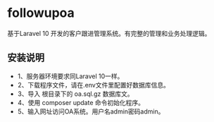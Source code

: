 # followupoa
基于Laravel 10 开发的客户跟进管理系统。有完整的管理和业务处理逻辑。
## 安装说明

- 1、服务器环境要求同Laravel 10一样。
- 2、下载程序文件，请在.env文件里配置好数据库信息。
- 3、导入 根目录下的 oa.sql.gz 数据库文。
- 4、使用 composer update 命令初始化程序。
- 5、输入网址访问OA系统。用户名admin密码admin。
